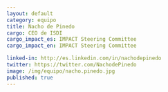 ```yaml
---
layout: default
category: equipo
title: Nacho de Pinedo
cargo: CEO de ISDI
cargo_impact_es: IMPACT Steering Committee
cargo_impact_en: IMPACT Steering Committee

linked-in: http://es.linkedin.com/in/nachodepinedo
twitter: https://twitter.com/NachodePinedo
image: /img/equipo/nacho.pinedo.jpg
published: true
---
```

